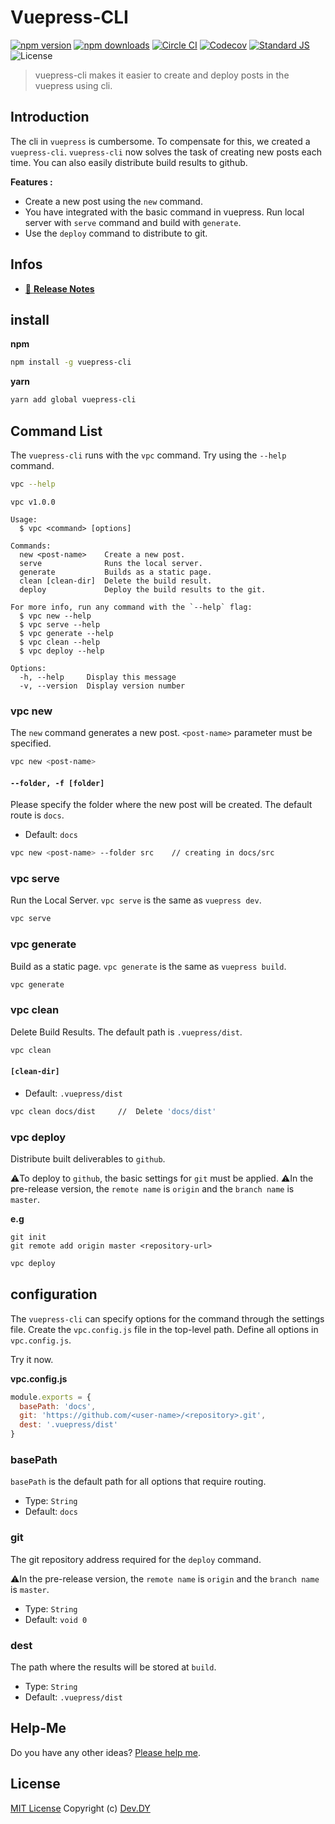# Vuepress-CLI
[![npm version][npm-version-src]][npm-version-href]
[![npm downloads][npm-downloads-src]][npm-downloads-href]
[![Circle CI][circle-ci-src]][circle-ci-href]
[![Codecov][codecov-src]][codecov-href]
[![Standard JS][standard-js-src]][standard-js-href]
![License][license-src]

> vuepress-cli makes it easier to create and deploy posts in the vuepress using cli.

## Introduction
The cli in `vuepress` is cumbersome. 
To compensate for this, we created a `vuepress-cli`. 
`vuepress-cli` now solves the task of creating new posts each time. You can also easily distribute build results to github.


**Features :**
* Create a new post using the `new` command.
* You have integrated with the basic command in vuepress. Run local server with `serve` command and build with `generate`.
* Use the `deploy` command to distribute to git.

## Infos
- [📖 **Release Notes**](./CHANGELOG.md)

## install
**npm**
```sh
npm install -g vuepress-cli
```

**yarn**
```sh
yarn add global vuepress-cli
```

## Command List
The `vuepress-cli` runs with the `vpc` command. Try using the `--help` command.

```sh
vpc --help
```

```
vpc v1.0.0

Usage:
  $ vpc <command> [options]

Commands:
  new <post-name>    Create a new post.
  serve              Runs the local server.
  generate           Builds as a static page.
  clean [clean-dir]  Delete the build result.
  deploy             Deploy the build results to the git.

For more info, run any command with the `--help` flag:
  $ vpc new --help
  $ vpc serve --help
  $ vpc generate --help
  $ vpc clean --help
  $ vpc deploy --help

Options:
  -h, --help     Display this message
  -v, --version  Display version number
```

### vpc new
The `new` command generates a new post. `<post-name>` parameter must be specified.

```sh
vpc new <post-name>
```

#### `--folder, -f [folder]`
Please specify the folder where the new post will be created. The default route is `docs`.
* Default: `docs`

```sh
vpc new <post-name> --folder src    // creating in docs/src
```

### vpc serve
Run the Local Server. `vpc serve` is the same as `vuepress dev`.

```sh
vpc serve
```

### vpc generate
Build as a static page. `vpc generate` is the same as `vuepress build`.

```sh
vpc generate
```

### vpc clean
Delete Build Results. The default path is `.vuepress/dist`.

```sh
vpc clean
```

#### `[clean-dir]`
* Default: `.vuepress/dist`

```sh
vpc clean docs/dist     //  Delete 'docs/dist'
```

### vpc deploy
Distribute built deliverables to `github`.

⚠️To deploy to `github`, the basic settings for `git` must be applied.
⚠️In the pre-release version, the `remote name` is `origin` and the `branch name` is `master`.

**e.g**
```
git init
git remote add origin master <repository-url>
```

```sh
vpc deploy
```

## configuration
The `vuepress-cli` can specify options for the command through the settings file. 
Create the `vpc.config.js` file in the top-level path. Define all options in `vpc.config.js`.

Try it now.

**vpc.config.js**
``` javascript
module.exports = {
  basePath: 'docs',
  git: 'https://github.com/<user-name>/<repository>.git',
  dest: '.vuepress/dist'
}
```

### basePath
`basePath` is the default path for all options that require routing.

* Type: `String`
* Default: `docs`

### git
The git repository address required for the `deploy` command.

⚠️In the pre-release version, the `remote name` is `origin` and the `branch name` is `master`.

* Type: `String`
* Default: `void 0`

### dest
The path where the results will be stored at `build`.

* Type: `String`
* Default: `.vuepress/dist`

## Help-Me
Do you have any other ideas? [Please help me](https://github.com/kdydesign/vuepress-cli/issues).

## License
[MIT License](./LICENSE)
Copyright (c) [Dev.DY](https://kdydesign.github.io/)


<!-- Badges -->
[npm-version-src]: https://img.shields.io/npm/v/vuepress-cli?style=flat-square
[npm-version-href]: https://npmjs.com/package/vuepress-cli
[npm-downloads-src]: https://img.shields.io/npm/dt/vuepress-cli?style=flat-square
[npm-downloads-href]: https://npmjs.com/package/vuepress-cli
[circle-ci-src]: https://img.shields.io/circleci/project/github/kdydesign/vuepress-cli/master.svg?style=flat-square
[circle-ci-href]: https://circleci.com/gh/kdydesign/vuepress-cli/tree/master
[codecov-src]: https://img.shields.io/codecov/c/github/kdydesign/vuepress-cli.svg?style=flat-square
[codecov-href]: https://codecov.io/gh/kdydesign/vuepress-cli
[david-dm-src]: https://david-dm.org/kdydesign/vuepress-cli/status.svg?style=flat-square
[david-dm-href]: https://david-dm.org/kdydesign/vuepress-cli
[standard-js-src]: https://img.shields.io/badge/code_style-standard-brightgreen.svg?style=flat-square
[standard-js-href]: https://standardjs.com
[license-src]: https://img.shields.io/npm/l/vuepress-cli?style=flat-square
